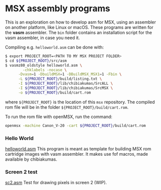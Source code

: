 # MSX assembly programs

This is an exploration on how to develop asm for MSX, using an assembler on another platform, like Linux or macOS. These programs are written for the **vasm** assembler. The `bin` folder contains an installation script for the vasm assembler, in case you need it.



Compiling e.g. `helloworld.asm` can be done with:

```sh
$ export PROJECT_ROOT=<PATH TO MY MSX PROJECT FOLDER>
$ cd ${PROJECT_ROOT}/src/asm
$ vasmz80_oldstyle helloworld.asm \
	  	-chklabels -nocase \
      -Dvasm=1 -DbuildMSX=1 -DBuildMSX_MSX1=1 -Fbin \
      -L ${PROJECT_ROOT}/build/listing.txt \
      -I ${PROJECT_ROOT}/lib/chibiakumas/SrcALL \
      -I ${PROJECT_ROOT}/lib/chibiakumas/SrcMSX \
      -o ${PROJECT_ROOT}/build/cart.rom
```

where `${PROJECT_ROOT}` is the location of this `msx` repository. The compiled rom file will be in the folder `${PROJECT_ROOT}/build/cart.rom`.

To run the rom file with openMSX, run the command:

```sh
openmsx -machine Canon_V-20 -cart ${PROJECT_ROOT}/build/cart.rom
```



### Hello World

[helloworld.asm](helloworld.asm) This program is meant as template for building MSX rom cartridge images with vasm assembler. It makes use fof macros, made available by chibiakumas. 

### Screen 2 test

[sc2.asm](sc2.asm) Test for drawing pixels in screen 2 (WIP).